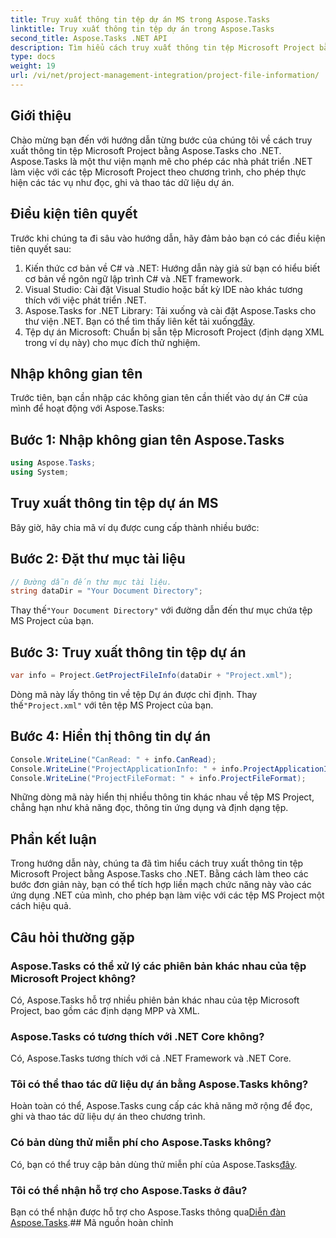 ```yaml
---
title: Truy xuất thông tin tệp dự án MS trong Aspose.Tasks
linktitle: Truy xuất thông tin tệp dự án trong Aspose.Tasks
second_title: Aspose.Tasks .NET API
description: Tìm hiểu cách truy xuất thông tin tệp Microsoft Project bằng Aspose.Tasks cho .NET. Hướng dẫn từng bước với các ví dụ về mã.
type: docs
weight: 19
url: /vi/net/project-management-integration/project-file-information/
---
```

## Giới thiệu
Chào mừng bạn đến với hướng dẫn từng bước của chúng tôi về cách truy xuất thông tin tệp Microsoft Project bằng Aspose.Tasks cho .NET. Aspose.Tasks là một thư viện mạnh mẽ cho phép các nhà phát triển .NET làm việc với các tệp Microsoft Project theo chương trình, cho phép thực hiện các tác vụ như đọc, ghi và thao tác dữ liệu dự án.
## Điều kiện tiên quyết
Trước khi chúng ta đi sâu vào hướng dẫn, hãy đảm bảo bạn có các điều kiện tiên quyết sau:
1. Kiến thức cơ bản về C# và .NET: Hướng dẫn này giả sử bạn có hiểu biết cơ bản về ngôn ngữ lập trình C# và .NET framework.
2. Visual Studio: Cài đặt Visual Studio hoặc bất kỳ IDE nào khác tương thích với việc phát triển .NET.
3.  Aspose.Tasks for .NET Library: Tải xuống và cài đặt Aspose.Tasks cho thư viện .NET. Bạn có thể tìm thấy liên kết tải xuống[đây](https://releases.aspose.com/tasks/net/).
4. Tệp dự án Microsoft: Chuẩn bị sẵn tệp Microsoft Project (định dạng XML trong ví dụ này) cho mục đích thử nghiệm.

## Nhập không gian tên
Trước tiên, bạn cần nhập các không gian tên cần thiết vào dự án C# của mình để hoạt động với Aspose.Tasks:
## Bước 1: Nhập không gian tên Aspose.Tasks
```csharp
using Aspose.Tasks;
using System;

```
## Truy xuất thông tin tệp dự án MS
Bây giờ, hãy chia mã ví dụ được cung cấp thành nhiều bước:
## Bước 2: Đặt thư mục tài liệu
```csharp
// Đường dẫn đến thư mục tài liệu.
string dataDir = "Your Document Directory";
```
 Thay thế`"Your Document Directory"` với đường dẫn đến thư mục chứa tệp MS Project của bạn.
## Bước 3: Truy xuất thông tin tệp dự án
```csharp
var info = Project.GetProjectFileInfo(dataDir + "Project.xml");
```
 Dòng mã này lấy thông tin về tệp Dự án được chỉ định. Thay thế`"Project.xml"` với tên tệp MS Project của bạn.
## Bước 4: Hiển thị thông tin dự án
```csharp
Console.WriteLine("CanRead: " + info.CanRead);
Console.WriteLine("ProjectApplicationInfo: " + info.ProjectApplicationInfo);
Console.WriteLine("ProjectFileFormat: " + info.ProjectFileFormat);
```
Những dòng mã này hiển thị nhiều thông tin khác nhau về tệp MS Project, chẳng hạn như khả năng đọc, thông tin ứng dụng và định dạng tệp.

## Phần kết luận
Trong hướng dẫn này, chúng ta đã tìm hiểu cách truy xuất thông tin tệp Microsoft Project bằng Aspose.Tasks cho .NET. Bằng cách làm theo các bước đơn giản này, bạn có thể tích hợp liền mạch chức năng này vào các ứng dụng .NET của mình, cho phép bạn làm việc với các tệp MS Project một cách hiệu quả.
## Câu hỏi thường gặp
### Aspose.Tasks có thể xử lý các phiên bản khác nhau của tệp Microsoft Project không?
Có, Aspose.Tasks hỗ trợ nhiều phiên bản khác nhau của tệp Microsoft Project, bao gồm các định dạng MPP và XML.
### Aspose.Tasks có tương thích với .NET Core không?
Có, Aspose.Tasks tương thích với cả .NET Framework và .NET Core.
### Tôi có thể thao tác dữ liệu dự án bằng Aspose.Tasks không?
Hoàn toàn có thể, Aspose.Tasks cung cấp các khả năng mở rộng để đọc, ghi và thao tác dữ liệu dự án theo chương trình.
### Có bản dùng thử miễn phí cho Aspose.Tasks không?
 Có, bạn có thể truy cập bản dùng thử miễn phí của Aspose.Tasks[đây](https://releases.aspose.com/).
### Tôi có thể nhận hỗ trợ cho Aspose.Tasks ở đâu?
 Bạn có thể nhận được hỗ trợ cho Aspose.Tasks thông qua[Diễn đàn Aspose.Tasks](https://forum.aspose.com/c/tasks/15).## Mã nguồn hoàn chỉnh